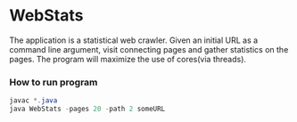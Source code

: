 # WebStats

The application is a statistical web crawler. Given an initial URL as a command line argument, visit connecting pages and gather statistics on the pages. The program will maximize the use of cores(via threads).

### How to run program

```java
javac *.java
java WebStats -pages 20 -path 2 someURL
```
